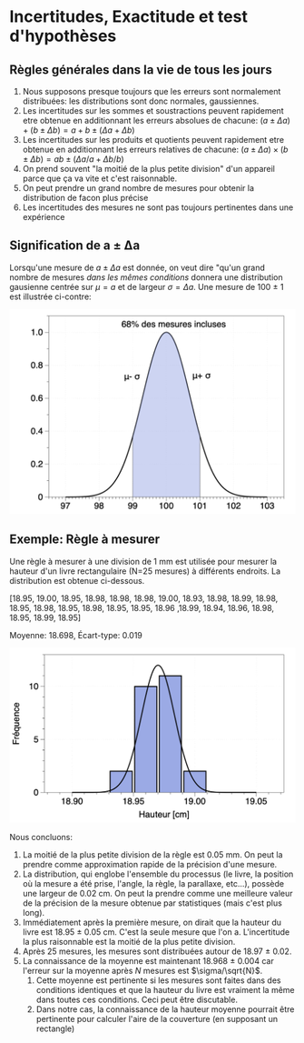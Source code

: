# Incertitudes, Exactitude et test d'hypothèses

## Règles générales dans la vie de tous les jours

1. Nous supposons presque toujours que les erreurs sont normalement distribuées: les distributions sont donc normales, gaussiennes.
2. Les incertitudes sur les sommes et soustractions peuvent rapidement etre obtenue en additionnant les erreurs absolues de chacune: $(a\pm\Delta a) + (b \pm \Delta b) = a+b \pm (\Delta a + \Delta b)$
3. Les incertitudes sur les produits et quotients peuvent rapidement etre obtenue en additionnant les erreurs relatives de chacune: $(a \pm \Delta a) \times (b \pm \Delta b) = ab \pm (\Delta a / a + \Delta b/b)$
4. On prend souvent "la moitié de la plus petite division" d'un appareil parce que ça va vite et c'est raisonnable.
5. On peut prendre un grand nombre de mesures pour obtenir la distribution de facon plus précise
6. Les incertitudes des mesures ne sont pas toujours pertinentes dans une expérience

## Signification de a ± ∆a

Lorsqu'une mesure de $a ± \Delta a$ est donnée, on veut dire "qu'un grand nombre de mesures *dans les mêmes conditions* donnera une distribution gausienne centrée sur $\mu = a$ et de largeur $\sigma = \Delta a$. Une mesure de 100 ± 1 est illustrée ci-contre:

![image-20180918210554856](image-20180918210554856.png)



## Exemple: Règle à mesurer

Une règle à mesurer à une division de 1 mm est utilisée pour mesurer la hauteur d'un livre rectangulaire (N=25 mesures) à différents endroits. La distribution est obtenue ci-dessous.  

[18.95, 19.00, 18.95, 18.98, 18.98, 18.98, 19.00, 18.93, 18.98, 18.99, 18.98, 18.95, 18.98, 18.95, 18.98, 18.95, 18.95, 18.96 ,18.99, 18.94, 18.96, 18.98, 18.95, 18.99, 18.95]

Moyenne: 18.698, Écart-type: 0.019 

![image-20180918211716443](image-20180918211716443.png)


Nous concluons:

1. La moitié de la plus petite division de la règle est 0.05 mm. On peut la prendre comme approximation rapide de la précision d'une mesure.
2. La distribution, qui englobe l'ensemble du processus (le livre, la position où la mesure a été prise, l'angle, la règle, la parallaxe, etc...), possède une largeur de 0.02 cm.  On peut la prendre comme une meilleure valeur de la précision de la mesure obtenue par statistiques (mais c'est plus long).
3. Immédiatement après la première mesure, on dirait que la hauteur du livre est 18.95 ± 0.05 cm. C'est la seule mesure que l'on a. L'incertitude la plus raisonnable est la moitié de la plus petite division.
4. Après 25 mesures, les mesures sont distribuées autour de 18.97 ± 0.02.
5. La connaissance de la moyenne est maintenant 18.968 ± 0.004 car l'erreur sur la moyenne après $N$ mesures est $\sigma/\sqrt{N}$. 
   1. Cette moyenne est pertinente si les mesures sont faites dans des conditions identiques et que la hauteur du livre est vraiment la même dans toutes ces conditions. Ceci peut être discutable.
   2. Dans notre cas, la connaissance de la hauteur moyenne pourrait être pertinente pour calculer l'aire de la couverture (en supposant un rectangle)





